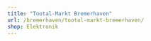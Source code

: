 ```yaml
---
title: "Tootal-Markt Bremerhaven"
url: /bremerhaven/tootal-markt-bremerhaven/
shop: Elektronik
---
```

